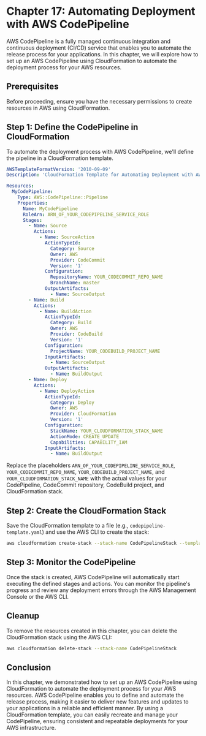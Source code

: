 # Chapter 17: Automating Deployment with AWS CodePipeline

AWS CodePipeline is a fully managed continuous integration and continuous deployment (CI/CD) service that enables you to automate the release process for your applications. In this chapter, we will explore how to set up an AWS CodePipeline using CloudFormation to automate the deployment process for your AWS resources.

## Prerequisites

Before proceeding, ensure you have the necessary permissions to create resources in AWS using CloudFormation.

## Step 1: Define the CodePipeline in CloudFormation

To automate the deployment process with AWS CodePipeline, we'll define the pipeline in a CloudFormation template.

```yaml
AWSTemplateFormatVersion: '2010-09-09'
Description: 'CloudFormation Template for Automating Deployment with AWS CodePipeline'

Resources:
  MyCodePipeline:
    Type: AWS::CodePipeline::Pipeline
    Properties:
      Name: MyCodePipeline
      RoleArn: ARN_OF_YOUR_CODEPIPELINE_SERVICE_ROLE
      Stages:
        - Name: Source
          Actions:
            - Name: SourceAction
              ActionTypeId:
                Category: Source
                Owner: AWS
                Provider: CodeCommit
                Version: '1'
              Configuration:
                RepositoryName: YOUR_CODECOMMIT_REPO_NAME
                BranchName: master
              OutputArtifacts:
                - Name: SourceOutput
        - Name: Build
          Actions:
            - Name: BuildAction
              ActionTypeId:
                Category: Build
                Owner: AWS
                Provider: CodeBuild
                Version: '1'
              Configuration:
                ProjectName: YOUR_CODEBUILD_PROJECT_NAME
              InputArtifacts:
                - Name: SourceOutput
              OutputArtifacts:
                - Name: BuildOutput
        - Name: Deploy
          Actions:
            - Name: DeployAction
              ActionTypeId:
                Category: Deploy
                Owner: AWS
                Provider: CloudFormation
                Version: '1'
              Configuration:
                StackName: YOUR_CLOUDFORMATION_STACK_NAME
                ActionMode: CREATE_UPDATE
                Capabilities: CAPABILITY_IAM
              InputArtifacts:
                - Name: BuildOutput
```

Replace the placeholders `ARN_OF_YOUR_CODEPIPELINE_SERVICE_ROLE`, `YOUR_CODECOMMIT_REPO_NAME`, `YOUR_CODEBUILD_PROJECT_NAME`, and `YOUR_CLOUDFORMATION_STACK_NAME` with the actual values for your CodePipeline, CodeCommit repository, CodeBuild project, and CloudFormation stack.

## Step 2: Create the CloudFormation Stack

Save the CloudFormation template to a file (e.g., `codepipeline-template.yaml`) and use the AWS CLI to create the stack:

```bash
aws cloudformation create-stack --stack-name CodePipelineStack --template-body file://codepipeline-template.yaml
```

## Step 3: Monitor the CodePipeline

Once the stack is created, AWS CodePipeline will automatically start executing the defined stages and actions. You can monitor the pipeline's progress and review any deployment errors through the AWS Management Console or the AWS CLI.

## Cleanup

To remove the resources created in this chapter, you can delete the CloudFormation stack using the AWS CLI:

```bash
aws cloudformation delete-stack --stack-name CodePipelineStack
```

## Conclusion

In this chapter, we demonstrated how to set up an AWS CodePipeline using CloudFormation to automate the deployment process for your AWS resources. AWS CodePipeline enables you to define and automate the release process, making it easier to deliver new features and updates to your applications in a reliable and efficient manner. By using a CloudFormation template, you can easily recreate and manage your CodePipeline, ensuring consistent and repeatable deployments for your AWS infrastructure.